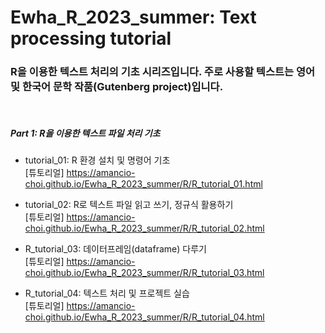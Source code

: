 # Ewha_R_2023_summer: Text processing tutorial

### R을 이용한 텍스트 처리의 기초 시리즈입니다. 주로 사용할 텍스트는 영어 및 한국어 문학 작품(Gutenberg project)입니다.
<br>

##### Part 1: R을 이용한 텍스트 파일 처리 기초<br>
- tutorial_01: R 환경 설치 및 명령어 기초<br>
[튜토리얼] <https://amancio-choi.github.io/Ewha_R_2023_summer/R/R_tutorial_01.html><br>

- tutorial_02: R로 텍스트 파일 읽고 쓰기, 정규식 활용하기<br>
[튜토리얼] <https://amancio-choi.github.io/Ewha_R_2023_summer/R/R_tutorial_02.html><br>

- R_tutorial_03: 데이터프레임(dataframe) 다루기<br>
[튜토리얼] <https://amancio-choi.github.io/Ewha_R_2023_summer/R/R_tutorial_03.html><br>

- R_tutorial_04: 텍스트 처리 및 프로젝트 실습<br>
[튜토리얼] <https://amancio-choi.github.io/Ewha_R_2023_summer/R/R_tutorial_04.html><br>

